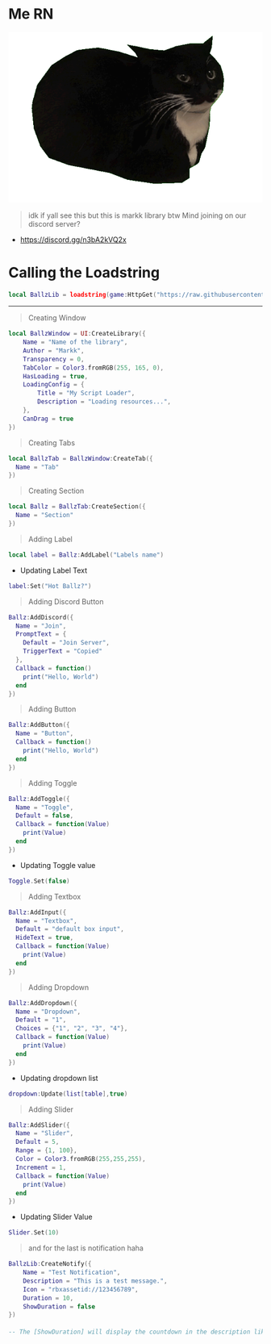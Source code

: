 # Me RN
![Mr Ballz Cat](https://raw.githubusercontent.com/imstupid3/cnS2kULHdG/refs/heads/main/Maxwell-Cat-Expressive-Ears-Alert-Curiou-PNG.png)

> idk if yall see this but this is markk library btw Mind joining on our discord server?

- https://discord.gg/n3bA2kVQ2x

# Calling the Loadstring
```lua 
local BallzLib = loadstring(game:HttpGet("https://raw.githubusercontent.com/imstupid3/cnS2kULHdG/refs/heads/main/Lib/O3KMWLd1snLib2"))()
```

--------------------------------------------------------------------------

> Creating Window
```lua 
local BallzWindow = UI:CreateLibrary({
    Name = "Name of the library",
    Author = "Markk",
    Transparency = 0,
    TabColor = Color3.fromRGB(255, 165, 0),
    HasLoading = true,
    LoadingConfig = {
        Title = "My Script Loader",
        Description = "Loading resources...",
    },
    CanDrag = true
})
```

> Creating Tabs
```lua
local BallzTab = BallzWindow:CreateTab({
  Name = "Tab"
})
```

> Creating Section
```lua
local Ballz = BallzTab:CreateSection({
  Name = "Section"
})
```

> Adding Label
```lua
local label = Ballz:AddLabel("Labels name")
```

- Updating Label Text
```lua
label:Set("Hot Ballz?")
```

> Adding Discord Button
```lua
Ballz:AddDiscord({
  Name = "Join",
  PromptText = {
    Default = "Join Server",
    TriggerText = "Copied"
  },
  Callback = function()
    print("Hello, World")
  end    
})
```

> Adding Button
```lua
Ballz:AddButton({
  Name = "Button",
  Callback = function()
    print("Hello, World")
  end    
})
```

> Adding Toggle
```lua
Ballz:AddToggle({
  Name = "Toggle",
  Default = false,
  Callback = function(Value)
    print(Value)
  end    
})
```

- Updating Toggle value
```lua
Toggle.Set(false)
```

> Adding Textbox
```lua
Ballz:AddInput({
  Name = "Textbox",
  Default = "default box input",
  HideText = true,
  Callback = function(Value)
    print(Value)
  end	  
})
```

> Adding Dropdown
```lua
Ballz:AddDropdown({
  Name = "Dropdown",
  Default = "1",
  Choices = {"1", "2", "3", "4"},
  Callback = function(Value)
    print(Value)
  end    
})
```

- Updating dropdown list
```lua
dropdown:Update(list[table],true)
```

> Adding Slider
```lua
Ballz:AddSlider({
  Name = "Slider",
  Default = 5,
  Range = {1, 100},
  Color = Color3.fromRGB(255,255,255),
  Increment = 1,
  Callback = function(Value)
    print(Value)
  end    
})
```

- Updating Slider Value
```lua
Slider.Set(10)
```

> and for the last is notification haha
```lua
BallzLib:CreateNotify({
    Name = "Test Notification",
    Description = "This is a test message.",
    Icon = "rbxassetid://123456789",
    Duration = 10,
    ShowDuration = false
})

-- The [ShowDuration] will display the countdown in the description like "[1]"
```
